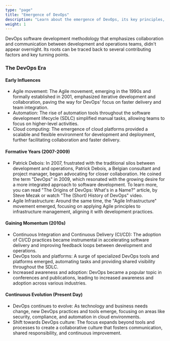 ```yaml
---
type: "page"
title: "Emergence of DevOps"
description: "Learn about the emergence of DevOps, its key principles, and how it transformed software development and operations."
weight: 1
---
```


DevOps software development methodology that emphasizes collaboration and communication between development and operations teams, didn't appear overnight. Its roots can be traced back to several contributing factors and key turning points.

### The DevOps Era

#### Early Influences
- Agile movement: The Agile movement, emerging in the 1990s and formally established in 2001, emphasized iterative development and collaboration, paving the way for DevOps' focus on faster delivery and team integration.
- Automation: The rise of automation tools throughout the software development lifecycle (SDLC) simplified manual tasks, allowing teams to focus on higher-level activities.
- Cloud computing: The emergence of cloud platforms provided a scalable and flexible environment for development and deployment, further facilitating collaboration and faster delivery.

#### Formative Years (2007-2009)
- Patrick Debois: In 2007, frustrated with the traditional silos between development and operations, Patrick Debois, a Belgian consultant and project manager, began advocating for closer collaboration. He coined the term "DevOps" in 2009, which resonated with the growing desire for a more integrated approach to software development. To learn more, you can read "The Origins of DevOps: What's in a Name?" article, by Steve Mezak or watch "The (Short) History of DevOps" video.
- Agile Infrastructure: Around the same time, the "Agile Infrastructure" movement emerged, focusing on applying Agile principles to infrastructure management, aligning it with development practices.

#### Gaining Momentum (2010s)
- Continuous Integration and Continuous Delivery (CI/CD): The adoption of CI/CD practices became instrumental in accelerating software delivery and improving feedback loops between development and operations.
- DevOps tools and platforms: A surge of specialized DevOps tools and platforms emerged, automating tasks and providing shared visibility throughout the SDLC.
- Increased awareness and adoption: DevOps became a popular topic in conferences and publications, leading to increased awareness and adoption across various industries.

#### Continuous Evolution (Present Day)
- DevOps continues to evolve: As technology and business needs change, new DevOps practices and tools emerge, focusing on areas like security, compliance, and automation in cloud environments.
- Shift towards DevOps culture: The focus expands beyond tools and processes to create a collaborative culture that fosters communication, shared responsibility, and continuous improvement.